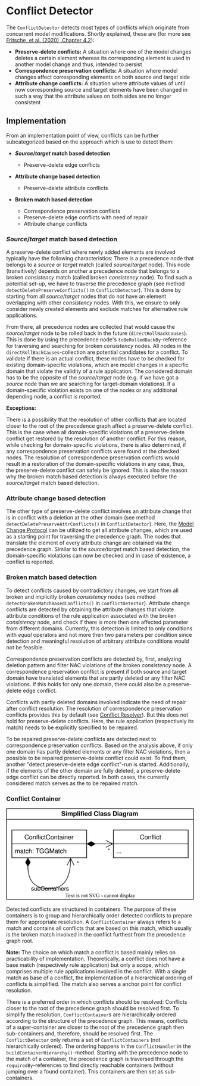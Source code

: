 # Conflict Detector

The `ConflictDetector` detects most types of conflicts which originate from concurrent model modifications. Shortly explained, these are (for more see [Fritsche, et al. (2020), Chapter 4.2](https://doi.org/10.1145/3426425.3426931)):

* **Preserve-delete conflicts:** A situation where one of the model changes deletes a certain element whereas its corresponding element is used in another model change and thus, intended to persist
* **Correspondence preservation conflicts:** A situation where model changes affect corresponding elements on both source and target side
* **Attribute change conflicts:** A situation where attribute values of until now corresponding source and target elements have been changed in such a way that the attribute values on both sides are no longer consistent

## Implementation

From an implementation point of view, conflicts can be further subcategorized based on the approach which is use to detect them:

* ***Source*/*target* match based detection**
  * Preserve-delete edge conflicts

* **Attribute change based detection**
  * Preserve-delete attribute conflicts
  
* **Broken match based detection**
  * Correspondence preservation conflicts
  * Preserve-delete edge conflicts with need of repair
  * Attribute change conflicts

### *Source*/*target* match based detection

A preserve-delete conflict where newly added elements are involved typically have the following characteristics: There is a precedence node that belongs to a *source* or *target* match (called *source*/*target* node). This node (transitively) depends on another a precedence node that belongs to a broken *consistency* match (called broken *consistency* node). To find such a potential set-up, we have to traverse the precedence graph (see method `detectDeletePreserveConflicts()` in `ConflictDetector`). This is done by starting from all *source*/*target* nodes that do not have an element overlapping with other *consistency* nodes. With this, we ensure to only consider newly created elements and exclude matches for alternative rule applications.

From there, all precedence nodes are collected that would cause the *source*/*target* node to be rolled back in the future (`directRollBackCauses`). This is done by using the precedence node's `toBeRolledBackBy`-reference for traversing and searching for broken *consistency* nodes. All nodes in the `directRollBackCauses`-collection are potential candidates for a conflict. To validate if there is an actual conflict, these nodes have to be checked for existing domain-specific violations, which are model changes in a specific domain that violate the validity of a rule application. The considered domain has to be the opposite of the *source*/*target* node (e.g. if we have got a *source* node than we are searching for target-domain violations). If a domain-specific violation exists on one of the nodes or any additional depending node, a conflict is reported. 

**Exceptions:**

There is a possibility that the resolution of other conflicts that are located closer to the root of the precedence graph affect a preserve-delete conflict. This is the case when all domain-specific violations of a preserve-delete conflict get restored by the resolution of another conflict. For this reason, while checking for domain-specific violations, there is also determined, if any correspondence preservation conflicts were found at the checked nodes. The resolution of correspondence preservation conflicts would result in a restoration of the domain-specific violations in any case, thus, the preserve-delete conflict can safely be ignored. This is also the reason why the broken match based detection is always executed before the *source*/*target* match based detection.

### Attribute change based detection

The other type of preserve-delete conflict involves an attribute change that is in conflict with a deletion at the other domain (see method `detectDeletePreserveAttrConflicts()` in `ConflictDetector`). Here, the [Model Change Protocol](09-model-change-protocol.md) can be utilized to get all attribute changes, which are used as a starting point for traversing the precedence graph. The nodes that translate the element of every attribute change are obtained via the precedence graph. Similar to the *source*/*target* match based detection, the domain-specific violations can now be checked and in case of existence, a conflict is reported.

### Broken match based detection

To detect conflicts caused by contradictory changes, we start from all broken and implicitly broken *consistency* nodes (see method `detectBrokenMatchBasedConflicts()` in `ConflictDetector`). Attribute change conflicts are detected by obtaining the attribute changes that violate attribute conditions of the rule application associated with the broken *consistency* node, and check if there is more then one affected parameter from different domains. Currently, this detection is limited to only conditions with *equal* operators and not more then two parameters per condition since detection and meaningful resolution of arbitrary attribute conditions would not be feasible.

Correspondence preservation conflicts are detected by, first, analyzing deletion pattern and filter NAC violations of the broken *consistency* node. A correspondence preservation conflict is present if both source and target domain have translated elements that are partly deleted or any filter NAC violations. If this holds for only one domain, there could also be a preserve-delete edge conflict.

Conflicts with partly deleted domains involved indicate the need of repair after conflict resolution. The resolution of correspondence preservation conflicts provides this by default (see [Conflict Resolver](05-conflict-resolver.md)). But this does not hold for preserve-delete conflicts. Here, the rule application (respectively its match) needs to be explicitly specified to be repaired.

To be repaired preserve-delete conflicts are detected next to correspondence preservation conflicts. Based on the analysis above, if only one domain has partly deleted elements or any filter NAC violations, then a possible to be repaired preserve-delete conflict could exist. To find them, another "detect preserve-delete edge conflict"-run is started. Additionally, if the elements of the other domain are fully deleted, a preserve-delete edge conflict can be directly reported. In both cases, the currently considered match serves as the to be repaired match.

### Conflict Container

![Simplified Class Diagram](figures/conflict-container.drawio.svg)

Detected conflicts are structured in containers. The purpose of these containers is to group and hierarchically order detected conflicts to prepare them for appropriate resolution. A `ConflictContainer` always refers to a match and contains all conflicts that are based on this match, which usually is the broken match involved in the conflict furthest from the precedence graph root.

**Note:**
The choice on which match a conflict is based mainly relies on practicability of implementation. Theoretically, a conflict does not have a base match (respectively rule application) but only a scope, which comprises multiple rule applications involved in the conflict. With a single match as base of a conflict, the implementation of a hierarchical ordering of conflicts is simplified. The match also serves a anchor point for conflict resolution.

There is a preferred order in which conflicts should be resolved: Conflicts closer to the root of the precedence graph should be resolved first. To simplify the resolution, `ConflictContainer`s are hierarchically ordered according to the structure of the precedence graph. This means, conflicts of a super-container are closer to the root of the precedence graph then sub-containers and, therefore, should be resolved first. The `ConflictDetector` only returns a set of `ConflictContainers` (not hierarchically ordered). The ordering happens in the `ConflictHandler` in the `buildContainerHierarchy()`-method. Starting with the precedence node to the match of a container, the precedence graph is traversed through the `requiredBy`-references to find directly reachable containers (without jumping over a found container). This containers are then set as sub-containers.